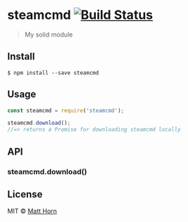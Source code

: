 # steamcmd [![Build Status](https://travis-ci.org/mathphreak/node-steamcmd.svg?branch=master)](https://travis-ci.org/mathphreak/node-steamcmd)

> My solid module

## Install

```
$ npm install --save steamcmd
```

## Usage

```js
const steamcmd = require('steamcmd');

steamcmd.download();
//=> returns a Promise for downloading steamcmd locally
```

## API

### steamcmd.download()

## License

MIT © [Matt Horn](http://mathphreak.me)
